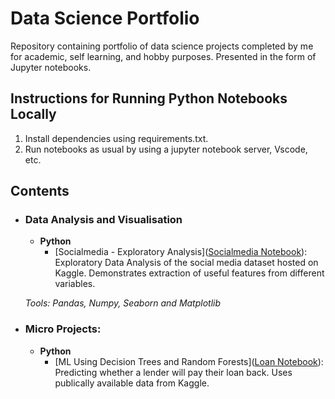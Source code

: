 # Data Science Portfolio
Repository containing portfolio of data science projects completed by me for academic, self learning, and hobby purposes. Presented in the form of Jupyter notebooks.

## Instructions for Running Python Notebooks Locally
1. Install dependencies using requirements.txt.
2. Run notebooks as usual by using a jupyter notebook server, Vscode, etc.

## Contents

- ### Data Analysis and Visualisation
	- __Python__
		- [Socialmedia - Exploratory Analysis]([Socialmedia Notebook](https://github.com/MarBenitez/data-science-portfolio/blob/main/socialmedia%20EDA/socialmedia_EDA.ipynb)): Exploratory Data Analysis of the social media dataset hosted on Kaggle. Demonstrates extraction of useful features from different variables.
		
	_Tools: Pandas, Numpy, Seaborn and Matplotlib_


- ### Micro Projects: 

	- __Python__
		 -  [ML Using Decision Trees and Random Forests]([Loan Notebook](https://github.com/MarBenitez/data-science-portfolio/blob/main/micro%20projects/lending%20loan%20ML/loan_ML_DC_RF.ipynb)): Predicting whether a lender will pay their loan back. Uses publically available data from Kaggle.

